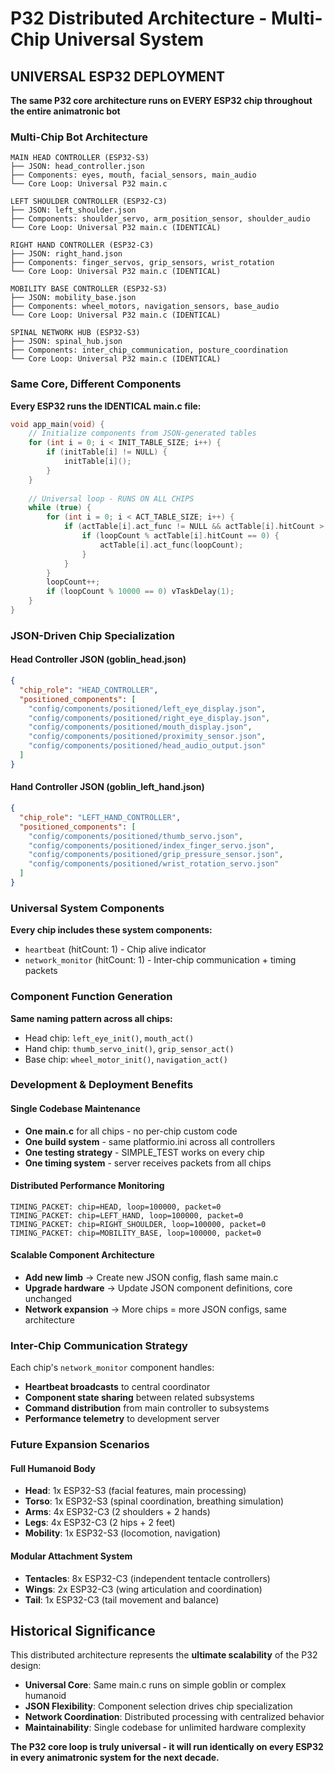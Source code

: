 # P32 Distributed Architecture - Multi-Chip Universal System

## UNIVERSAL ESP32 DEPLOYMENT
**The same P32 core architecture runs on EVERY ESP32 chip throughout the entire animatronic bot**

### Multi-Chip Bot Architecture
```
MAIN HEAD CONTROLLER (ESP32-S3)
├── JSON: head_controller.json
├── Components: eyes, mouth, facial_sensors, main_audio
└── Core Loop: Universal P32 main.c

LEFT SHOULDER CONTROLLER (ESP32-C3)
├── JSON: left_shoulder.json  
├── Components: shoulder_servo, arm_position_sensor, shoulder_audio
└── Core Loop: Universal P32 main.c (IDENTICAL)

RIGHT HAND CONTROLLER (ESP32-C3)
├── JSON: right_hand.json
├── Components: finger_servos, grip_sensors, wrist_rotation
└── Core Loop: Universal P32 main.c (IDENTICAL)

MOBILITY BASE CONTROLLER (ESP32-S3)
├── JSON: mobility_base.json
├── Components: wheel_motors, navigation_sensors, base_audio
└── Core Loop: Universal P32 main.c (IDENTICAL)

SPINAL NETWORK HUB (ESP32-S3)
├── JSON: spinal_hub.json
├── Components: inter_chip_communication, posture_coordination
└── Core Loop: Universal P32 main.c (IDENTICAL)
```

### Same Core, Different Components
**Every ESP32 runs the IDENTICAL main.c file:**
```c
void app_main(void) {
    // Initialize components from JSON-generated tables
    for (int i = 0; i < INIT_TABLE_SIZE; i++) {
        if (initTable[i] != NULL) {
            initTable[i]();
        }
    }
    
    // Universal loop - RUNS ON ALL CHIPS
    while (true) {
        for (int i = 0; i < ACT_TABLE_SIZE; i++) {
            if (actTable[i].act_func != NULL && actTable[i].hitCount > 0) {
                if (loopCount % actTable[i].hitCount == 0) {
                    actTable[i].act_func(loopCount);
                }
            }
        }
        loopCount++;
        if (loopCount % 10000 == 0) vTaskDelay(1);
    }
}
```

### JSON-Driven Chip Specialization

#### Head Controller JSON (goblin_head.json)
```json
{
  "chip_role": "HEAD_CONTROLLER",
  "positioned_components": [
    "config/components/positioned/left_eye_display.json",
    "config/components/positioned/right_eye_display.json", 
    "config/components/positioned/mouth_display.json",
    "config/components/positioned/proximity_sensor.json",
    "config/components/positioned/head_audio_output.json"
  ]
}
```

#### Hand Controller JSON (goblin_left_hand.json)
```json
{
  "chip_role": "LEFT_HAND_CONTROLLER", 
  "positioned_components": [
    "config/components/positioned/thumb_servo.json",
    "config/components/positioned/index_finger_servo.json",
    "config/components/positioned/grip_pressure_sensor.json",
    "config/components/positioned/wrist_rotation_servo.json"
  ]
}
```

### Universal System Components
**Every chip includes these system components:**
- `heartbeat` (hitCount: 1) - Chip alive indicator
- `network_monitor` (hitCount: 1) - Inter-chip communication + timing packets

### Component Function Generation
**Same naming pattern across all chips:**
- Head chip: `left_eye_init()`, `mouth_act()`
- Hand chip: `thumb_servo_init()`, `grip_sensor_act()`
- Base chip: `wheel_motor_init()`, `navigation_act()`

### Development & Deployment Benefits

#### Single Codebase Maintenance
- **One main.c** for all chips - no per-chip custom code
- **One build system** - same platformio.ini across all controllers
- **One testing strategy** - SIMPLE_TEST works on every chip
- **One timing system** - server receives packets from all chips

#### Distributed Performance Monitoring
```
TIMING_PACKET: chip=HEAD, loop=100000, packet=0
TIMING_PACKET: chip=LEFT_HAND, loop=100000, packet=0  
TIMING_PACKET: chip=RIGHT_SHOULDER, loop=100000, packet=0
TIMING_PACKET: chip=MOBILITY_BASE, loop=100000, packet=0
```

#### Scalable Component Architecture
- **Add new limb** → Create new JSON config, flash same main.c
- **Upgrade hardware** → Update JSON component definitions, core unchanged
- **Network expansion** → More chips = more JSON configs, same architecture

### Inter-Chip Communication Strategy
Each chip's `network_monitor` component handles:
- **Heartbeat broadcasts** to central coordinator
- **Component state sharing** between related subsystems  
- **Command distribution** from main controller to subsystems
- **Performance telemetry** to development server

### Future Expansion Scenarios

#### Full Humanoid Body
- **Head**: 1x ESP32-S3 (facial features, main processing)
- **Torso**: 1x ESP32-S3 (spinal coordination, breathing simulation)
- **Arms**: 4x ESP32-C3 (2 shoulders + 2 hands)
- **Legs**: 4x ESP32-C3 (2 hips + 2 feet)  
- **Mobility**: 1x ESP32-S3 (locomotion, navigation)

#### Modular Attachment System
- **Tentacles**: 8x ESP32-C3 (independent tentacle controllers)
- **Wings**: 2x ESP32-C3 (wing articulation and coordination)
- **Tail**: 1x ESP32-C3 (tail movement and balance)

## Historical Significance
This distributed architecture represents the **ultimate scalability** of the P32 design:
- **Universal Core**: Same main.c runs on simple goblin or complex humanoid
- **JSON Flexibility**: Component selection drives chip specialization  
- **Network Coordination**: Distributed processing with centralized behavior
- **Maintainability**: Single codebase for unlimited hardware complexity

**The P32 core loop is truly universal - it will run identically on every ESP32 in every animatronic system for the next decade.**